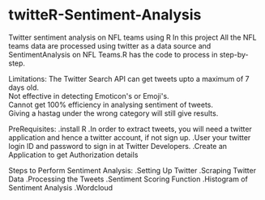 # twitteR-Sentiment-Analysis
Twitter sentiment analysis on NFL teams using R
In this project All the NFL teams data are processed using twitter as a data source
and SentimentAnalysis on NFL Teams.R has the code to process in step-by-step.

Limitations:
The Twitter Search API can get tweets upto a maximum of 7 days old.  
Not effective in detecting Emoticon's or Emoji's.   
Cannot get 100% efficiency in analysing sentiment of tweets.    
Giving a hastag under the wrong category will still give results.

PreRequisites:
.install R
.In order to extract tweets, you  will need a twitter application and hence a twitter account, if not sign up.
.User your twitter login ID and password to sign in at Twitter Developers.
.Create an Application to get  Authorization details

Steps to Perform Sentiment Analysis:
.Setting Up Twitter
.Scraping Twitter Data
.Processing the Tweets
.Sentiment Scoring Function
.Histogram of Sentiment Analysis
.Wordcloud

